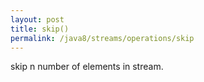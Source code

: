 ```yaml
---
layout: post
title: skip()
permalink: /java8/streams/operations/skip
---
```


skip n number of elements in stream.
